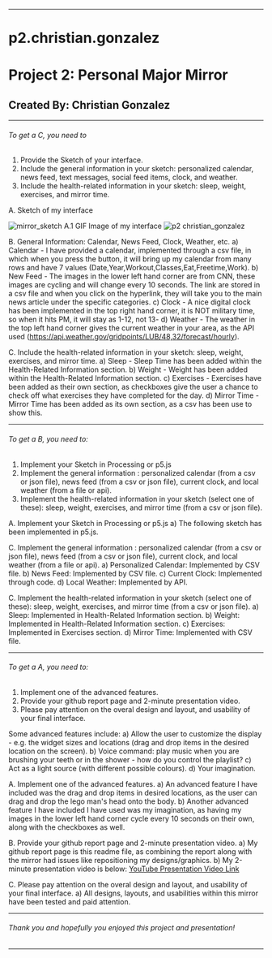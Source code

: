 --------------------------------------------------------------------------------------------------------------------------------------------------------------------

# p2.christian.gonzalez
# Project 2: Personal Major Mirror
## Created By: Christian Gonzalez

--------------------------------------------------------------------------------------------------------------------------------------------------------------------

###### To get a C, you need to
  1. Provide the Sketch of your interface.
  2. Include the general information in your sketch: personalized calendar, news feed, text messages, social feed items, clock, and weather.
  3. Include the health-related information in your sketch: sleep, weight, exercises, and mirror time.
  
  A. Sketch of my interface
  
![mirror_sketch](https://user-images.githubusercontent.com/83322401/201550841-ec716455-507b-4eb7-ad5e-e81a783f7975.png)
 A.1 GIF Image of my interface
 ![p2 christian_gonzalez](https://user-images.githubusercontent.com/83322401/201551466-ba922d2b-1a6c-4574-93b5-e3ea18cedc8f.gif)

  B. General Information: Calendar, News Feed, Clock, Weather, etc.
    a) Calendar - I have provided a calendar, implemented through a csv file, in which when you press the button, it will bring up my calendar from many rows and have        7 values (Date,Year,Workout,Classes,Eat,Freetime,Work).
    b) New Feed - The images in the lower left hand corner are from CNN, these images are cycling and will change every 10 seconds. The link are stored in a csv file          and when you click on the hyperlink, they will take you to the main news article under the specific categories.
    c) Clock - A nice digital clock has been implemented in the top right hand corner, it is NOT military time, so when it hits PM, it will stay as 1-12, not 13-
    d) Weather - The weather in the top left hand corner gives the current weather in your area, as the API used                                                              (https://api.weather.gov/gridpoints/LUB/48,32/forecast/hourly).
  
  C. Include the health-related information in your sketch: sleep, weight, exercises, and mirror time.
    a) Sleep - Sleep Time has been added within the Health-Related Information section.
    b) Weight - Weight has been added within the Health-Related Information section.
    c) Exercises - Exercises have been added as their own section, as checkboxes give the user a chance to check off what exercises they have completed for the day.
    d) Mirror Time - Mirror Time has been added as its own section, as a csv has been use to show this.
 
--------------------------------------------------------------------------------------------------------------------------------------------------------------------

###### To get a B, you need to:
  1. Implement your Sketch in Processing or p5.js
  2. Implement the general information : personalized calendar (from a csv or json file), news feed (from a csv or json file), current clock, and local weather (from a      file or api).
  3. Implement the health-related information in your sketch (select one of these): sleep, weight, exercises, and mirror time (from a csv or json file). 
  
  A. Implement your Sketch in Processing or p5.js
    a) The following sketch has been implemented in p5.js.

  C. Implement the general information : personalized calendar (from a csv or json file), news feed (from a csv or json file), current clock, and local weather (from a      file or api).
    a) Personalized Calendar: Implemented by CSV file.
    b) News Feed: Implemented by CSV file.
    c) Current Clock: Implemented through code.
    d) Local Weather: Implemented by API.
 
  C. Implement the health-related information in your sketch (select one of these): sleep, weight, exercises, and mirror time (from a csv or json file).
    a) Sleep: Implemented in Health-Related Information section.
    b) Weight: Implemented in Health-Related Information section.
    c) Exercises: Implemented in Exercises section.
    d) Mirror Time: Implemented with CSV file.

--------------------------------------------------------------------------------------------------------------------------------------------------------------------

###### To get a A, you need to:
  1. Implement one of the advanced features.
  2. Provide your github report page and 2-minute presentation video.
  3. Please pay attention on the overal design and layout, and usability of your final interface.

  Some advanced features include:
    a) Allow the user to customize the display - e.g. the widget sizes and locations (drag and drop items in the desired location on the screen).
    b) Voice command: play music when you are brushing your teeth or in the shower - how do you control the playlist?
    c) Act as a light source (with different possible colours).
    d) Your imagination.

  A. Implement one of the advanced features.
    a) An advanced feature I have included was the drag and drop items in desired locations, as the user can drag and drop the lego man's head onto the body.
    b) Another advanced feature I have included I have used was my imagination, as having my images in the lower left hand corner cycle every 10 seconds on their own,     along with the checkboxes as well.
    
  B. Provide your github report page and 2-minute presentation video.
    a) My github report page is this readme file, as combining the report along with the mirror had issues like repositioning my designs/graphics.
    b) My 2-minute presentation video is below:
[YouTube Presentation Video Link](https://youtu.be/um76hHM0Ki0)
  
  C. Please pay attention on the overal design and layout, and usability of your final interface.
    a) All designs, layouts, and usabilities within this mirror have been tested and paid attention.

--------------------------------------------------------------------------------------------------------------------------------------------------------------------
###### Thank you and hopefully you enjoyed this project and presentation!
--------------------------------------------------------------------------------------------------------------------------------------------------------------------

